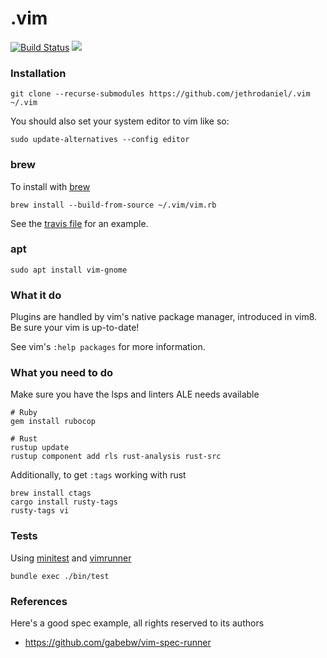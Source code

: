 # .vim

[![Build Status](https://travis-ci.com/jethrodaniel/.vim.svg?token=ySqdnJm9rLt7T1Fsaj2Q&branch=master)](https://travis-ci.com/jethrodaniel/.vim)
![](https://img.shields.io/github/license/jethrodaniel/.vim.svg)


### Installation

```
git clone --recurse-submodules https://github.com/jethrodaniel/.vim ~/.vim
```

You should also set your system editor to vim like so:

```
sudo update-alternatives --config editor
```

### brew

To install with [brew](https://brew.sh/)

```
brew install --build-from-source ~/.vim/vim.rb
```

See the [travis file](.travis.yml) for an example.

### apt

```
sudo apt install vim-gnome
```

### What it do

Plugins are handled by vim's native package manager, introduced in vim8.
Be sure your vim is up-to-date!

See vim's `:help packages` for more information.

### What you need to do

Make sure you have the lsps and linters ALE needs available

```
# Ruby
gem install rubocop

# Rust
rustup update
rustup component add rls rust-analysis rust-src
```

Additionally, to get `:tags` working with rust

```
brew install ctags
cargo install rusty-tags
rusty-tags vi
```

### Tests

Using [minitest](https://github.com/seattlerb/minitest) and [vimrunner](https://github.com/AndrewRadev/vimrunner)

```
bundle exec ./bin/test
```

### References

Here's a good spec example, all rights reserved to its authors

- https://github.com/gabebw/vim-spec-runner
